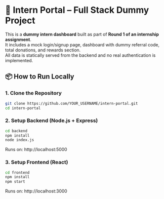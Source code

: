 # 🧪 Intern Portal – Full Stack Dummy Project

This is a **dummy intern dashboard** built as part of **Round 1 of an internship assignment**.  
It includes a mock login/signup page, dashboard with dummy referral code, total donations, and rewards section.  
All data is statically served from the backend and no real authentication is implemented.

## 📦 How to Run Locally

### 1. Clone the Repository

```bash
git clone https://github.com/YOUR_USERNAME/intern-portal.git
cd intern-portal
```

### 2. Setup Backend (Node.js + Express)

```bash
cd backend
npm install
node index.js
```

Runs on: http://localhost:5000

### 3. Setup Frontend (React)

```bash
cd frontend
npm install
npm start
```

Runs on: http://localhost:3000
